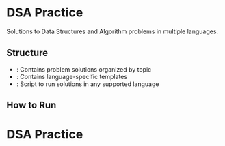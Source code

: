 # DSA Practice

Solutions to Data Structures and Algorithm problems in multiple languages.

## Structure

- : Contains problem solutions organized by topic
- : Contains language-specific templates
- : Script to run solutions in any supported language

## How to Run

# DSA Practice
